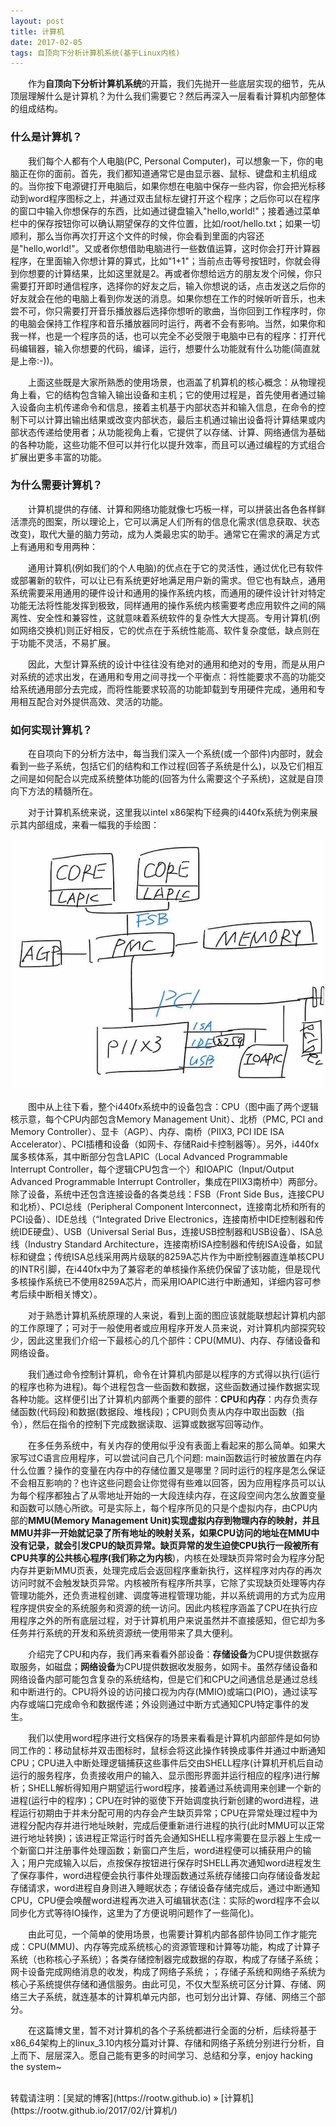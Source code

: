 ```yaml
---
layout: post
title: 计算机
date: 2017-02-05 
tags: 自顶向下分析计算机系统(基于Linux内核)
---
```


&emsp;&emsp;作为**自顶向下分析计算机系统**的开篇，我们先抛开一些底层实现的细节，先从顶层理解什么是计算机？为什么我们需要它？然后再深入一层看看计算机内部整体的组成结构。

### 什么是计算机？

&emsp;&emsp;我们每个人都有个人电脑(PC, Personal Computer)，可以想象一下，你的电脑正在你的面前。首先，我们都知道通常它是由显示器、鼠标、键盘和主机组成的。当你按下电源键打开电脑后，如果你想在电脑中保存一些内容，你会把光标移动到word程序图标之上，并通过双击鼠标左键打开这个程序；之后你可以在程序的窗口中输入你想保存的东西，比如通过键盘输入"hello,world!"；接着通过菜单栏中的保存按钮你可以确认期望保存的文件位置，比如/root/hello.txt；如果一切顺利，那么当你再次打开这个文件的时候，你会看到里面的内容还是"hello,world!"。又或者你想借助电脑进行一些数值运算，这时你会打开计算器程序，在里面输入你想计算的算式，比如"1+1"；当前点击等号按钮时，你就会得到你想要的计算结果，比如这里就是2。再或者你想给远方的朋友发个问候，你只需要打开即时通信程序，选择你的好友之后，输入你想说的话，点击发送之后你的好友就会在他的电脑上看到你发送的消息。如果你想在工作的时候听听音乐，也未尝不可，你只需要打开音乐播放器后选择你想听的歌曲，当你回到工作程序时，你的电脑会保持工作程序和音乐播放器同时运行，两者不会有影响。当然，如果你和我一样，也是一个程序员的话，也可以完全不必受限于电脑中已有的程序：打开代码编辑器，输入你想要的代码，编译，运行，想要什么功能就有什么功能(简直就是上帝:-))。

&emsp;&emsp;上面这些既是大家所熟悉的使用场景，也涵盖了机算机的核心概念：从物理视角上看，它的结构包含输入输出设备和主机；它的使用过程是，首先使用者通过输入设备向主机传递命令和信息，接着主机基于内部状态并和输入信息，在命令的控制下可以计算出输出结果或改变内部状态，最后主机通过输出设备将计算结果或内部状态传递给使用者；从功能视角上看，它提供了以存储、计算、网络通信为基础的各种功能，这些功能不但可以并行化以提升效率，而且可以通过编程的方式组合扩展出更多丰富的功能。

### 为什么需要计算机？

&emsp;&emsp;计算机提供的存储、计算和网络功能就像七巧板一样，可以拼装出各色各样鲜活漂亮的图案，所以理论上，它可以满足人们所有的信息化需求(信息获取、状态改变)，取代大量的脑力劳动，成为人类最忠实的助手。通常它在需求的满足方式上有通用和专用两种：

&emsp;&emsp;通用计算机(例如我们的个人电脑)的优点在于它的灵活性，通过优化已有软件或部署新的软件，可以让已有系统更好地满足用户新的需求。但它也有缺点，通用系统需要采用通用的硬件设计和通用的操作系统内核，而通用的硬件设计针对特定功能无法将性能发挥到极致，同样通用的操作系统内核需要考虑应用软件之间的隔离性、安全性和兼容性，这就意味着系统软件的复杂性大大提高。专用计算机(例如网络交换机)则正好相反，它的优点在于系统性能高、软件复杂度低，缺点则在于功能不灵活，不易扩展。

&emsp;&emsp;因此，大型计算系统的设计中往往没有绝对的通用和绝对的专用，而是从用户对系统的述求出发，在通用和专用之间寻找一个平衡点：将性能要求不高的功能交给系统通用部分去完成，而将性能要求较高的功能卸载到专用硬件完成，通用和专用相互配合对外提供高效、灵活的功能。

### 如何实现计算机？

&emsp;&emsp;在自项向下的分析方法中，每当我们深入一个系统(或一个部件)内部时，就会看到一些子系统，包括它们的结构和工作过程(回答子系统是什么)，以及它们相互之间是如何配合以完成系统整体功能的(回答为什么需要这个子系统)，这就是自顶向下方法的精髓所在。

&emsp;&emsp;对于计算机系统来说，这里我以intel x86架构下经典的i440fx系统为例来展示其内部组成，来看一幅我的手绘图：

<div align="center">
    <img src="/images/posts/i440fx/i440fx.jpg" height="400" width="500">  
</div> 

&emsp;&emsp;图中从上往下看，整个i440fx系统中的设备包含：CPU（图中画了两个逻辑核示意，每个CPU内部包含Memory Management Unit）、北桥（PMC, PCI and Memory Controller）、显卡（AGP）、内存、南桥（PIIX3, PCI IDE ISA Accelerator）、PCI插槽和设备（如网卡、存储Raid卡控制器等）。另外，i440fx属多核体系，其中断部分包含LAPIC（Local Advanced Programmable Interrupt Controller，每个逻辑CPU包含一个）和IOAPIC（Input/Output Advanced Programmable Interrupt Controller，集成在PIIX3南桥中）两部分。除了设备，系统中还包含连接设备的各类总线：FSB（Front Side Bus，连接CPU和北桥）、PCI总线（Peripheral Component Interconnect，连接南北桥和所有的PCI设备）、IDE总线（“Integrated Drive Electronics，连接南桥中IDE控制器和传统IDE硬盘）、USB（Universal Serial Bus，连接USB控制器和USB设备）、ISA总线（Industry Standard Architecture，连接南桥ISA控制器和传统ISA设备，如鼠标和键盘；传统ISA总线采用两片级联的8259A芯片作为中断控制器直连单核CPU的INTR引脚，在i440fx中为了兼容老的单核操作系统仍保留了该功能，但是现代多核操作系统已不使用8259A芯片，而采用IOAPIC进行中断通知，详细内容可参考后续中断相关博文）。

&emsp;&emsp;对于熟悉计算机系统原理的人来说，看到上面的图应该就能联想起计算机内部的工作原理了；可对于一般使用者或应用程序开发人员来说，对计算机内部探究较少，因此这里我们介绍一下最核心的几个部件：CPU(MMU)、内存、存储设备和网络设备。

&emsp;&emsp;我们通过命令控制计算机，命令在计算机内部是以程序的方式得以执行(运行的程序也称为进程)。每个进程包含一些函数和数据，这些函数通过操作数据实现各种功能。这样便引出了计算机内部两个重要的部件：**CPU**和**内存**：内存负责存储函数(代码段)和数据(数据段、堆栈段)；CPU则负责从内存中取出函数（指令），然后在指令的控制下完成数据读取、运算或数据写回等动作。

&emsp;&emsp;在多任务系统中，有关内存的使用似乎没有表面上看起来的那么简单。如果大家写过C语言应用程序，可以尝试问自己几个问题: main函数运行时被放置在内存什么位置？操作的变量在内存中的存储位置又是哪里？同时运行的程序是怎么保证不会相互影响的？也许这些问题会让你觉得有些难以回答，因为应用程序员可以认为每个程序都独占了从零地址开始的一大段连续内存，在这段空间内怎么放置变量和函数可以随心所欲。可是实际上，每个程序所见的只是个虚拟内存，由CPU内部的**MMU(Memory Management Unit)**实现虚拟内存到物理内存的映射，并且MMU并非一开始就记录了所有地址的映射关系，如果CPU访问的地址在MMU中没有记录，就会引发CPU的缺页异常。缺页异常的发生迫使CPU执行一段被所有CPU共享的公共核心程序(我们称之为**内核**)，内核在处理缺页异常时会为程序分配内存并更新MMU页表，处理完成后会返回程序重新执行，这样程序对内存的再次访问时就不会触发缺页异常。内核被所有程序所共享，它除了实现缺页处理等内存管理功能外，还负责进程创建、调度等进程管理功能，并以系统调用的方式为应用程序提供安全的系统服务和资源的统一访问。因此内核程序涵盖了CPU在执行应用程序之外的所有底层过程，对于计算机用户来说虽然并不直接感知，但它却为多任务并行系统的开发和系统资源统一使用带来了具大便利。

&emsp;&emsp;介绍完了CPU和内存，我们再来看看外部设备：**存储设备**为CPU提供数据存取服务，如磁盘；**网络设备**为CPU提供数据收发服务，如网卡。虽然存储设备和网络设备内部可能包含复杂的系统结构，但是它们和CPU之间通信总是通过总线和中断进行的。CPU将外设的访问接口视为内存(MMIO)或端口(PIO)，通过读写内存或端口完成命令和数据传递；外设则通过中断方式通知CPU特定事件的发生。

&emsp;&emsp;我们以使用word程序进行文档保存的场景来看看是计算机内部部件是如何协同工作的：移动鼠标并双击图标时，鼠标会将这此操作转换成事件并通过中断通知CPU；CPU进入中断处理逻辑捕获这些事件后交由SHELL程序(计算机开机后自动运行的服务程序，负责接收用户的输入、显示图形界面并运行相应的程序)进行解析；SHELL解析得知用户期望运行word程序，接着通过系统调用来创建一个新的进程(运行中的程序)；CPU在时钟的驱使下开始调度执行新创建的word进程，进程运行初期由于并未分配可用的内存会产生缺页异常；CPU在异常处理过程中为进程分配内存并进行地址映射，完成后便重新进行进程的执行(此时MMU可以正常进行地址转换)；该进程正常运行时首先会通知SHELL程序需要在显示器上生成一个新窗口并注册事件处理函数；新窗口产生后，word进程便可以捕获用户的输入；用户完成输入以后，点按保存按钮进行保存时SHELL再次通知word进程发生了保存事件，word进程便会执行事件处理函数通过系统存储接口向存储设备发起存储请求，word进程自身则进入睡眠状态；存储设备存储完成后，通过中断通知CPU，CPU便会唤醒word进程再次进入可编辑状态(注：实际的word程序不会以同步化方式等待IO操作，这里为了方便说明问题作了一些简化)。

&emsp;&emsp;由此可见，一个简单的使用场景，也需要计算机内部各部件协同工作才能完成：CPU(MMU)、内存等完成系统核心的资源管理和计算等功能，构成了计算子系统（也称核心子系统）；各类存储控制器完成数据的存取，构成了存储子系统；网卡设备完成网络消息的收发，构成了网络子系统；；存储子系统和网络子系统为核心子系统提供存储和通信服务。由此可见，不仅大型系统可区分计算、存储、网络三大子系统，就连基本的计算机单元内部，也可划分出计算、存储、网络三个部分。

&emsp;&emsp;在这篇博文里，暂不对计算机的各个子系统都进行全面的分析，后续将基于x86_64架构上的linux_3.10内核分篇对计算、存储和网络子系统分别进行分析，自上而下、层层深入。愿自己能有更多的时间学习、总结和分享，enjoy hacking the system~

<br>
转载请注明：[吴斌的博客](https://rootw.github.io) » [计算机](https://rootw.github.io/2017/02/计算机/) 
